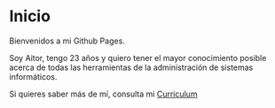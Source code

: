 # Inicio

Bienvenidos a mi Github Pages. 

Soy Aitor, tengo 23 años y quiero tener el mayor conocimiento posible acerca de todas las herramientas de la administración de sistemas informáticos.

Si quieres saber más de mí, consulta mi [Curriculum](curriculum)
